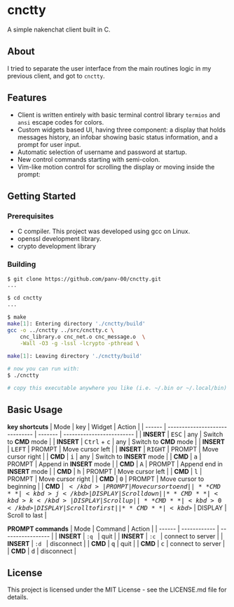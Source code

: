 # cnctty

A simple nakenchat client built in C.

## About

I tried to separate the user interface from the main routines logic in my previous client, and got to `cnctty`.

## Features

- Client is written entirely with basic terminal control library `termios` and `ansi` escape codes for colors.
- Custom widgets based UI, having three component: a display that holds messages history, an infobar showing basic status information, and a prompt for user input.
- Automatic selection of username and password at startup.
- New control commands starting with semi-colon.
- Vim-like motion control for scrolling the display or moving inside the prompt:

## Getting Started

### Prerequisites

- C compiler. This project was developed using gcc on Linux.
- openssl development library.
- crypto development library

### Building

```bash
$ git clone https://github.com/panv-00/cnctty.git
...

$ cd cnctty
...

$ make
make[1]: Entering directory './cnctty/build'
gcc -o ../cnctty ../src/cnctty.c \
	cnc_library.o cnc_net.o cnc_message.o  \
	-Wall -O3 -g -lssl -lcrypto -pthread \
	
make[1]: Leaving directory './cnctty/build'

# now you can run with:
$ ./cnctty

# copy this executable anywhere you like (i.e. ~/.bin or ~/.local/bin)
```

## Basic Usage

**key shortcuts**
| Mode   | key                            | Widget  | Action                    |
| ------ | ------------------------------ | ------- | ------------------------- |
| **INSERT** | <kbd>ESC</kbd>                 | any     | Switch to **CMD** mode        |
| **INSERT** | <kbd>Ctrl</kbd> + <kbd>c</kbd> | any     | Switch to **CMD** mode        |
| **INSERT** | <kbd>LEFT</kbd>                | PROMPT  | Move cursor left          |
| **INSERT** | <kbd>RIGHT</kbd>               | PROMPT  | Move cursor right         |
| **CMD**    | <kbd>i</kbd>                   | any     | Switch to **INSERT** mode     |
| **CMD**    | <kbd>a</kbd>                   | PROMPT  | Append in **INSERT** mode     |
| **CMD**    | <kbd>A</kbd>                   | PROMPT  | Append end in **INSERT** mode |
| **CMD**    | <kbd>h</kbd>                   | PROMPT  | Move cursor left          |
| **CMD**    | <kbd>l</kbd>                   | PROMPT  | Move cursor right         |
| **CMD**    | <kbd>0</kbd>                   | PROMPT  | Move cursor to beginning  |
| **CMD**    | <kbd>$</kbd>                   | PROMPT  | Move cursor to end        |
| **CMD**    | <kbd>j</kbd>                   | DISPLAY | Scroll down               |
| **CMD**    | <kbd>k</kbd>                   | DISPLAY | Scroll up                 |
| **CMD**    | <kbd>0</kbd>                   | DISPLAY | Scroll to first           |
| **CMD**    | <kbd>$</kbd>                   | DISPLAY | Scroll to last            |

**PROMPT commands**
| Mode   | Command      | Action            |
| ------ | ------------ | ----------------- |
| **INSERT** | `:q `          | quit              |
| **INSERT** | `:c `          | connect to server |
| **INSERT** | `:d `          | disconnect        |
| **CMD**    | <kbd>q</kbd> | quit              |
| **CMD**    | <kbd>c</kbd> | connect to server |
| **CMD**    | <kbd>d</kbd> | disconnect        |

## License

This project is licensed under the MIT License - see the LICENSE.md file for details.
